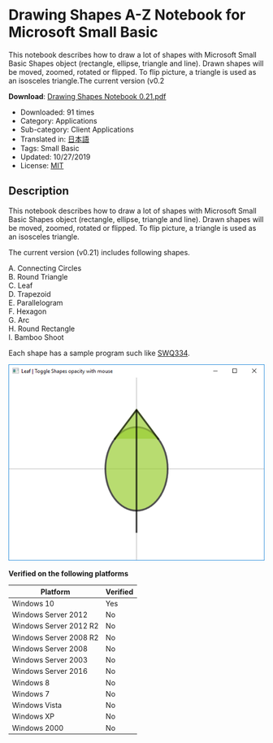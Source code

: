 # Drawing Shapes A-Z Notebook for Microsoft Small Basic
This notebook describes how to draw a lot of shapes with Microsoft Small Basic Shapes object (rectangle, ellipse, triangle and line).  Drawn shapes will be moved, zoomed, rotated or flipped.  To flip picture, a triangle is used as an isosceles triangle.The current version (v0.2

**Download**: [Drawing Shapes Notebook 0.21.pdf](https://github.com/nonkit/SBResources/raw/master/draw/Drawing%20Shapes%20Notebook%200.21.pdf)

- Downloaded: 91 times
- Category: Applications
- Sub-category: Client Applications
- Translated in: [日本語](READMEJ.md)
- Tags: Small Basic
- Updated: 10/27/2019
- License: [MIT](/LICENSE)

## Description

This notebook describes how to draw a lot of shapes with Microsoft Small Basic Shapes object (rectangle, ellipse, triangle and line).  Drawn shapes will be moved, zoomed, rotated or flipped.  To flip picture, a triangle is used as an isosceles triangle.

The current version (v0.21) includes following shapes.

A. Connecting Circles<br>
B. Round Triangle<br>
C. Leaf<br>
D. Trapezoid<br>
E. Parallelogram<br> 
F. Hexagon<br>
G. Arc<br>
H. Round Rectangle<br>
I. Bamboo Shoot

Each shape has a sample program such like [SWQ334](http://smallbasic.com/program/?SWQ334).

![Leaf](Leaf.png)

**Verified on the following platforms**

| Platform | Verified |
| --- | --- |
| Windows 10 | Yes |
| Windows Server 2012 | No |
| Windows Server 2012 R2 | No |
| Windows Server 2008 R2 | No |
| Windows Server 2008 | No |
| Windows Server 2003 | No |
| Windows Server 2016 | No |
| Windows 8 | No |
| Windows 7 | No |
| Windows Vista | No |
| Windows XP | No |
| Windows 2000 | No |
